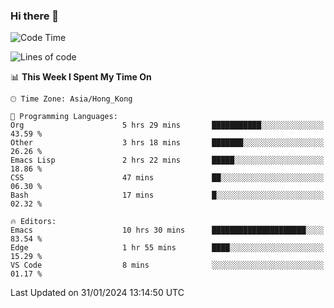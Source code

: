 ### Hi there 👋

<!--
**nicehiro/nicehiro** is a ✨ _special_ ✨ repository because its `README.md` (this file) appears on your GitHub profile.

Here are some ideas to get you started:

- 🔭 I’m currently working on ...
- 🌱 I’m currently learning ...
- 👯 I’m looking to collaborate on ...
- 🤔 I’m looking for help with ...
- 💬 Ask me about ...
- 📫 How to reach me: ...
- 😄 Pronouns: ...
- ⚡ Fun fact: ...
-->

<!--START_SECTION:waka-->
![Code Time](http://img.shields.io/badge/Code%20Time-209%20hrs%2036%20mins-blue)

![Lines of code](https://img.shields.io/badge/From%20Hello%20World%20I%27ve%20Written-2.6%20million%20lines%20of%20code-blue)

📊 **This Week I Spent My Time On** 

```text
🕑︎ Time Zone: Asia/Hong_Kong

💬 Programming Languages: 
Org                      5 hrs 29 mins       ███████████░░░░░░░░░░░░░░   43.59 % 
Other                    3 hrs 18 mins       ███████░░░░░░░░░░░░░░░░░░   26.26 % 
Emacs Lisp               2 hrs 22 mins       █████░░░░░░░░░░░░░░░░░░░░   18.86 % 
CSS                      47 mins             ██░░░░░░░░░░░░░░░░░░░░░░░   06.30 % 
Bash                     17 mins             █░░░░░░░░░░░░░░░░░░░░░░░░   02.32 % 

🔥 Editors: 
Emacs                    10 hrs 30 mins      █████████████████████░░░░   83.54 % 
Edge                     1 hr 55 mins        ████░░░░░░░░░░░░░░░░░░░░░   15.29 % 
VS Code                  8 mins              ░░░░░░░░░░░░░░░░░░░░░░░░░   01.17 % 
```


 Last Updated on 31/01/2024 13:14:50 UTC
<!--END_SECTION:waka-->
